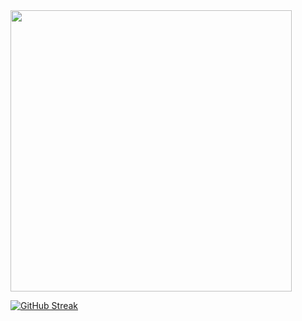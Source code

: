 <img width="450em" src="https://api.githubtrends.io/MatheusMinski/svg/formidablae/langs?time_range=one_year&include_private=True&loc_metric=changed&theme=light">
   
   
[![GitHub Streak](https://streak-stats.demolab.com?user=MatheusMinski)](https://git.io/streak-stats)


